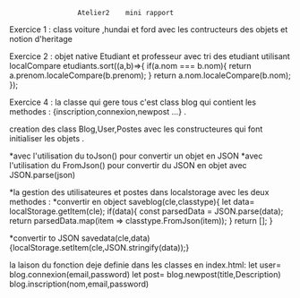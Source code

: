                      Atelier2    mini rapport
Exercice 1 :
class voiture ,hundai et ford avec les contructeurs des objets et notion d'heritage 


Exercice 2 :
objet native Etudiant et professeur 
avec tri des etudiant utilisant localCompare 
etudiants.sort((a,b)=>{
  if(a.nom === b.nom){
   return a.prenom.localeCompare(b.prenom);
  }
  return a.nom.localeCompare(b.nom);
});


Exercice 4 :
    la classe qui gere tous c'est class blog qui contient les methodes :
            {inscription,connexion,newpost ...} .
	   
creation des class Blog,User,Postes avec les constructeures qui  font initialiser les objets .

*avec l'utilisation du toJson() pour convertir un objet en JSON
*avec l'utilisation du FromJson() pour convertir du JSON  en objet avec JSON.parse(json)

*la gestion des utilisateures et postes dans localstorage avec les deux methodes :
  *convertir en object 
    saveblog(cle,classtype){
    let data= localStorage.getItem(cle);
    if(data){
        const parsedData = JSON.parse(data);
        return parsedData.map(item => classtype.FromJson(item));
        }
    return [];
      }

   *convertir to JSON 
    savedata(cle,data){localStorage.setItem(cle,JSON.stringify(data));}
	  

la laison du fonction deje definie dans les classes en index.html:
    let user= blog.connexion(email,password)
    let post= blog.newpost(title,Description)
    blog.inscription(nom,email,password)
